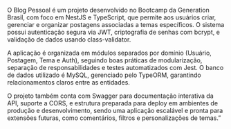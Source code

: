 O Blog Pessoal é um projeto desenvolvido no Bootcamp da Generation Brasil, com foco em NestJS e TypeScript, que permite aos usuários criar, gerenciar e organizar postagens associadas a temas específicos. O sistema possui autenticação segura via JWT, criptografia de senhas com bcrypt, e validação de dados usando class-validator.

A aplicação é organizada em módulos separados por domínio (Usuário, Postagem, Tema e Auth), seguindo boas práticas de modularização, separação de responsabilidades e testes automatizados com Jest. O banco de dados utilizado é MySQL, gerenciado pelo TypeORM, garantindo relacionamentos claros entre as entidades.

O projeto também conta com Swagger para documentação interativa da API, suporte a CORS, e estrutura preparada para deploy em ambientes de produção e desenvolvimento, sendo uma aplicação escalável e pronta para extensões futuras, como comentários, filtros e personalizações de temas.”
